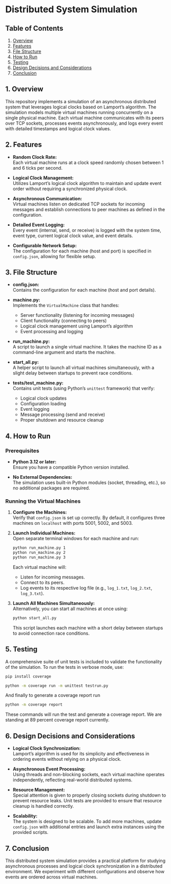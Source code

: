 # Distributed System Simulation

## Table of Contents
1. [Overview](#overview)
2. [Features](#features)
3. [File Structure](#file-structure)
4. [How to Run](#how-to-run)
5. [Testing](#testing)
6. [Design Decisions and Considerations](#design-decisions-and-considerations)
7. [Conclusion](#conclusion)

## 1. Overview

This repository implements a simulation of an asynchronous distributed system that leverages logical clocks based on Lamport’s algorithm. The simulation models multiple virtual machines running concurrently on a single physical machine. Each virtual machine communicates with its peers over TCP sockets, processes events asynchronously, and logs every event with detailed timestamps and logical clock values.

## 2. Features

- **Random Clock Rate:**  
  Each virtual machine runs at a clock speed randomly chosen between 1 and 6 ticks per second.

- **Logical Clock Management:**  
  Utilizes Lamport’s logical clock algorithm to maintain and update event order without requiring a synchronized physical clock.

- **Asynchronous Communication:**  
  Virtual machines listen on dedicated TCP sockets for incoming messages and establish connections to peer machines as defined in the configuration.

- **Detailed Event Logging:**  
  Every event (internal, send, or receive) is logged with the system time, event type, current logical clock value, and event details.

- **Configurable Network Setup:**  
  The configuration for each machine (host and port) is specified in `config.json`, allowing for flexible setup.

## 3. File Structure

- **config.json:**  
  Contains the configuration for each machine (host and port details).

- **machine.py:**  
  Implements the `VirtualMachine` class that handles:
  - Server functionality (listening for incoming messages)
  - Client functionality (connecting to peers)
  - Logical clock management using Lamport’s algorithm
  - Event processing and logging

- **run_machine.py:**  
  A script to launch a single virtual machine. It takes the machine ID as a command-line argument and starts the machine.

- **start_all.py:**  
  A helper script to launch all virtual machines simultaneously, with a slight delay between startups to prevent race conditions.

- **tests/test_machine.py:**  
  Contains unit tests (using Python’s `unittest` framework) that verify:
  - Logical clock updates
  - Configuration loading
  - Event logging
  - Message processing (send and receive)
  - Proper shutdown and resource cleanup

## 4. How to Run

### Prerequisites

- **Python 3.12 or later:**  
  Ensure you have a compatible Python version installed.

- **No External Dependencies:**  
  The simulation uses built-in Python modules (socket, threading, etc.), so no additional packages are required.

### Running the Virtual Machines

1. **Configure the Machines:**  
   Verify that `config.json` is set up correctly. By default, it configures three machines on `localhost` with ports 5001, 5002, and 5003.

2. **Launch Individual Machines:**  
   Open separate terminal windows for each machine and run:
   ```bash
   python run_machine.py 1
   python run_machine.py 2
   python run_machine.py 3
   ```
   Each virtual machine will:
   - Listen for incoming messages.
   - Connect to its peers.
   - Log events to its respective log file (e.g., `log_1.txt`, `log_2.txt`, `log_3.txt`).

3. **Launch All Machines Simultaneously:**  
   Alternatively, you can start all machines at once using:
   ```bash
   python start_all.py
   ```
   This script launches each machine with a short delay between startups to avoid connection race conditions.

## 5. Testing

A comprehensive suite of unit tests is included to validate the functionality of the simulation. To run the tests in verbose mode, use:

```bash
pip install coverage
```

```bash
python -m coverage run -m unittest testrun.py
```
And finally to generate a coverage report run
```bash
python -m coverage report

```

These commands will run the test and generate a coverage report. We are standing at 89 percent coverage report currently. 

## 6. Design Decisions and Considerations

- **Logical Clock Synchronization:**  
  Lamport’s algorithm is used for its simplicity and effectiveness in ordering events without relying on a physical clock.

- **Asynchronous Event Processing:**  
  Using threads and non-blocking sockets, each virtual machine operates independently, reflecting real-world distributed systems.

- **Resource Management:**  
  Special attention is given to properly closing sockets during shutdown to prevent resource leaks. Unit tests are provided to ensure that resource cleanup is handled correctly.

- **Scalability:**  
  The system is designed to be scalable. To add more machines, update `config.json` with additional entries and launch extra instances using the provided scripts.

## 7. Conclusion

This distributed system simulation provides a practical platform for studying asynchronous processes and logical clock synchronization in a distributed environment. We experiment with different configurations and observe how events are ordered across virtual machines.
